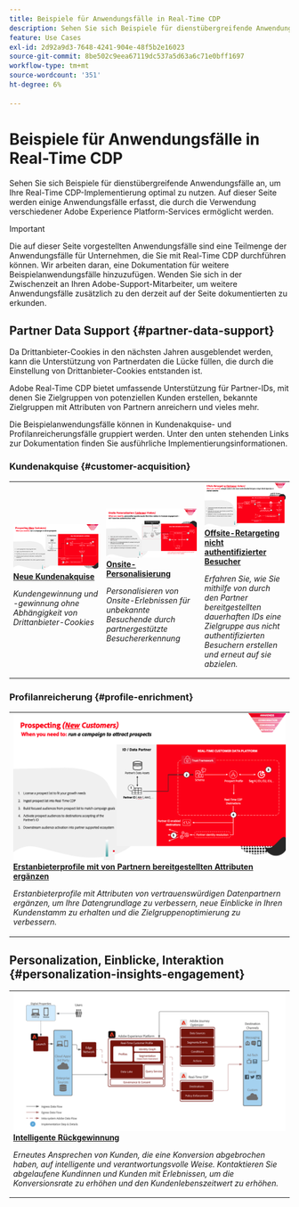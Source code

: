 ```yaml
---
title: Beispiele für Anwendungsfälle in Real-Time CDP
description: Sehen Sie sich Beispiele für dienstübergreifende Anwendungsfälle an, um Ihre Real-Time CDP-Implementierung optimal zu nutzen.
feature: Use Cases
exl-id: 2d92a9d3-7648-4241-904e-48f5b2e16023
source-git-commit: 8be502c9eea67119dc537a5d63a6c71e0bff1697
workflow-type: tm+mt
source-wordcount: '351'
ht-degree: 6%

---
```


# Beispiele für Anwendungsfälle in Real-Time CDP

Sehen Sie sich Beispiele für dienstübergreifende Anwendungsfälle an, um Ihre Real-Time CDP-Implementierung optimal zu nutzen. Auf dieser Seite werden einige Anwendungsfälle erfasst, die durch die Verwendung verschiedener Adobe Experience Platform-Services ermöglicht werden.

>[!IMPORTANT]
>
>Die auf dieser Seite vorgestellten Anwendungsfälle sind eine Teilmenge der Anwendungsfälle für Unternehmen, die Sie mit Real-Time CDP durchführen können. Wir arbeiten daran, eine Dokumentation für weitere Beispielanwendungsfälle hinzuzufügen. Wenden Sie sich in der Zwischenzeit an Ihren Adobe-Support-Mitarbeiter, um weitere Anwendungsfälle zusätzlich zu den derzeit auf der Seite dokumentierten zu erkunden.

## Partner Data Support {#partner-data-support}

Da Drittanbieter-Cookies in den nächsten Jahren ausgeblendet werden, kann die Unterstützung von Partnerdaten die Lücke füllen, die durch die Einstellung von Drittanbieter-Cookies entstanden ist.

Adobe Real-Time CDP bietet umfassende Unterstützung für Partner-IDs, mit denen Sie Zielgruppen von potenziellen Kunden erstellen, bekannte Zielgruppen mit Attributen von Partnern anreichern und vieles mehr.

Die Beispielanwendungsfälle können in Kundenakquise- und Profilanreicherungsfälle gruppiert werden. Unter den unten stehenden Links zur Dokumentation finden Sie ausführliche Implementierungsinformationen.

### Kundenakquise {#customer-acquisition}

<table style="margin-top: 0 !important">
<tr>
  <td>
    <a href="../partner-data/prospecting.md">
      <img alt="Neue Kunden ohne Abhängigkeit von Drittanbieter-Cookies gewinnen und ansprechen" src="/help/rtcdp/assets/partner-data/prospecting/prospecting-use-case-overview.png" />
    </a>
    <div>
      <a href="../partner-data/prospecting.md">
    <strong>Neue Kundenakquise</strong>
    </a>
    </div>
    <p>
    <em>Kundengewinnung und -gewinnung ohne Abhängigkeit von Drittanbieter-Cookies</em>
    <p>
  </td>
  <td>
    <a href="../partner-data/onsite-personalization.md">
      <img alt="Personalisieren von Onsite-Erlebnissen für unbekannte Besucher mithilfe der partnergestützten Besuchererkennung" src="/help/rtcdp/assets/partner-data/onsite-personalization/onsite-personalization-overview.png" />
    </a>
    <div>
      <a href="../partner-data/onsite-personalization.md">
    <strong>Onsite-Personalisierung</strong>
    </a>
    </div>
    <p>
    <em>Personalisieren von Onsite-Erlebnissen für unbekannte Besuchende durch partnergestützte Besuchererkennung</em>
    <p>
  </td>
  <td>
    <a href="../partner-data/offsite-retargeting.md">
      <img alt="Erfahren Sie, wie Sie mithilfe von vom Partner bereitgestellten dauerhaften IDs eine Zielgruppe nicht authentifizierter Besucher erstellen und erneut ansprechen können." src="../assets/offsite-retargeting/header.png" />
    </a>
    <div>
      <a href="../partner-data/offsite-retargeting.md">
    <strong>Offsite-Retargeting nicht authentifizierter Besucher</strong>
    </a>
    </div>
    <p>
    <em>Erfahren Sie, wie Sie mithilfe von durch den Partner bereitgestellten dauerhaften IDs eine Zielgruppe aus nicht authentifizierten Besuchern erstellen und erneut auf sie abzielen.</em>
    <p>
  </td>
  </tr>
  </table>

### Profilanreicherung {#profile-enrichment}

<table style="margin-top: 0 !important">
<tr>
  <td>
    <a href="../partner-data/supplement-first-party-profiles.md">
      <img alt="Ergänzen von Erstanbieterprofilen mit von Partnern bereitgestellten Attributen" src="/help/rtcdp/assets/partner-data/prospecting/prospecting-use-case-overview.png" />
    </a>
    <div>
      <a href="../partner-data/supplement-first-party-profiles.md">
    <strong>Erstanbieterprofile mit von Partnern bereitgestellten Attributen ergänzen</strong>
    </a>
    </div>
    <p>
    <em>Erstanbieterprofile mit Attributen von vertrauenswürdigen Datenpartnern ergänzen, um Ihre Datengrundlage zu verbessern, neue Einblicke in Ihren Kundenstamm zu erhalten und die Zielgruppenoptimierung zu verbessern.</em>
    <p>
  </td>
  </tr>
  </table>

## Personalization, Einblicke, Interaktion {#personalization-insights-engagement}

<table style="margin-top: 0 !important">
<tr>
  <td>
    <a href="/help/rtcdp/use-case-guides/intelligent-re-engagement/intelligent-re-engagement.md">
      <img alt="Ergänzen von Erstanbieterprofilen mit von Partnern bereitgestellten Attributen" src="/help/rtcdp/use-case-guides/intelligent-re-engagement/images/step-by-step.png" />
    </a>
    <div>
      <a href="../partner-data/prospecting.md">
    <strong>Intelligente Rückgewinnung</strong>
    </a>
    </div>
    <p>
    <em>Erneutes Ansprechen von Kunden, die eine Konversion abgebrochen haben, auf intelligente und verantwortungsvolle Weise. Kontaktieren Sie abgelaufene Kundinnen und Kunden mit Erlebnissen, um die Konversionsrate zu erhöhen und den Kundenlebenszeitwert zu erhöhen.</em>
    <p>
  </td>
  </tr>
  </table>
